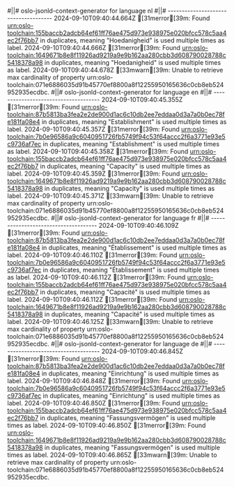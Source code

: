 #||# oslo-jsonld-context-generator for language nl
#||# -------------------------------------
2024-09-10T09:40:44.664Z [31merror[39m: Found [urn:oslo-toolchain:155baccb2adcb64ef61ff76ae475d973e938975e020bfcc578c5aa4ec2f76bb7](all-Feitelijke-Verenigingen-ap.jsonld#L880) in duplicates, meaning "Hoedanigheid" is used multiple times as label.
2024-09-10T09:40:44.666Z [31merror[39m: Found [urn:oslo-toolchain:1649671b8e8f11926ad9219a9e9b162aa280cbb3d608790028788c5418378a98](all-Feitelijke-Verenigingen-ap.jsonld#L885) in duplicates, meaning "Hoedanigheid" is used multiple times as label.
2024-09-10T09:40:44.678Z [33mwarn[39m: Unable to retrieve max cardinality of property urn:oslo-toolchain:071e6886035d91b45770ef8800a8f12255950165636c0cb8eb524952935ecdbc.
#||# oslo-jsonld-context-generator for language en
#||# -------------------------------------
2024-09-10T09:40:45.355Z [31merror[39m: Found [urn:oslo-toolchain:87b5813ba3fea2e2de900d1ac6c10db2ee7eddaa0d3a7a0b0ec78fe181fa08e4](all-Feitelijke-Verenigingen-ap.jsonld#L524) in duplicates, meaning "Establishment" is used multiple times as label.
2024-09-10T09:40:45.357Z [31merror[39m: Found [urn:oslo-toolchain:7b0e96586a9c6040951726fb5749f94c53f64accc2f6a3771e93e5c9736af7ec](all-Feitelijke-Verenigingen-ap.jsonld#L813) in duplicates, meaning "Establishment" is used multiple times as label.
2024-09-10T09:40:45.358Z [31merror[39m: Found [urn:oslo-toolchain:155baccb2adcb64ef61ff76ae475d973e938975e020bfcc578c5aa4ec2f76bb7](all-Feitelijke-Verenigingen-ap.jsonld#L880) in duplicates, meaning "Capacity" is used multiple times as label.
2024-09-10T09:40:45.359Z [31merror[39m: Found [urn:oslo-toolchain:1649671b8e8f11926ad9219a9e9b162aa280cbb3d608790028788c5418378a98](all-Feitelijke-Verenigingen-ap.jsonld#L885) in duplicates, meaning "Capacity" is used multiple times as label.
2024-09-10T09:40:45.371Z [33mwarn[39m: Unable to retrieve max cardinality of property urn:oslo-toolchain:071e6886035d91b45770ef8800a8f12255950165636c0cb8eb524952935ecdbc.
#||# oslo-jsonld-context-generator for language fr
#||# -------------------------------------
2024-09-10T09:40:46.109Z [31merror[39m: Found [urn:oslo-toolchain:87b5813ba3fea2e2de900d1ac6c10db2ee7eddaa0d3a7a0b0ec78fe181fa08e4](all-Feitelijke-Verenigingen-ap.jsonld#L524) in duplicates, meaning "Établissement" is used multiple times as label.
2024-09-10T09:40:46.110Z [31merror[39m: Found [urn:oslo-toolchain:7b0e96586a9c6040951726fb5749f94c53f64accc2f6a3771e93e5c9736af7ec](all-Feitelijke-Verenigingen-ap.jsonld#L813) in duplicates, meaning "Établissement" is used multiple times as label.
2024-09-10T09:40:46.112Z [31merror[39m: Found [urn:oslo-toolchain:155baccb2adcb64ef61ff76ae475d973e938975e020bfcc578c5aa4ec2f76bb7](all-Feitelijke-Verenigingen-ap.jsonld#L880) in duplicates, meaning "Capacité" is used multiple times as label.
2024-09-10T09:40:46.112Z [31merror[39m: Found [urn:oslo-toolchain:1649671b8e8f11926ad9219a9e9b162aa280cbb3d608790028788c5418378a98](all-Feitelijke-Verenigingen-ap.jsonld#L885) in duplicates, meaning "Capacité" is used multiple times as label.
2024-09-10T09:40:46.125Z [33mwarn[39m: Unable to retrieve max cardinality of property urn:oslo-toolchain:071e6886035d91b45770ef8800a8f12255950165636c0cb8eb524952935ecdbc.
#||# oslo-jsonld-context-generator for language de
#||# -------------------------------------
2024-09-10T09:40:46.845Z [31merror[39m: Found [urn:oslo-toolchain:87b5813ba3fea2e2de900d1ac6c10db2ee7eddaa0d3a7a0b0ec78fe181fa08e4](all-Feitelijke-Verenigingen-ap.jsonld#L524) in duplicates, meaning "Einrichtung" is used multiple times as label.
2024-09-10T09:40:46.848Z [31merror[39m: Found [urn:oslo-toolchain:7b0e96586a9c6040951726fb5749f94c53f64accc2f6a3771e93e5c9736af7ec](all-Feitelijke-Verenigingen-ap.jsonld#L813) in duplicates, meaning "Einrichtung" is used multiple times as label.
2024-09-10T09:40:46.850Z [31merror[39m: Found [urn:oslo-toolchain:155baccb2adcb64ef61ff76ae475d973e938975e020bfcc578c5aa4ec2f76bb7](all-Feitelijke-Verenigingen-ap.jsonld#L880) in duplicates, meaning "Fassungsvermögen" is used multiple times as label.
2024-09-10T09:40:46.850Z [31merror[39m: Found [urn:oslo-toolchain:1649671b8e8f11926ad9219a9e9b162aa280cbb3d608790028788c5418378a98](all-Feitelijke-Verenigingen-ap.jsonld#L885) in duplicates, meaning "Fassungsvermögen" is used multiple times as label.
2024-09-10T09:40:46.865Z [33mwarn[39m: Unable to retrieve max cardinality of property urn:oslo-toolchain:071e6886035d91b45770ef8800a8f12255950165636c0cb8eb524952935ecdbc.
